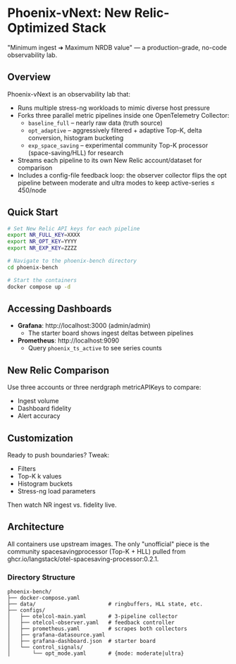 # Phoenix-vNext: New Relic-Optimized Stack

"Minimum ingest ➜ Maximum NRDB value" — a production-grade, no-code observability lab.

## Overview

Phoenix-vNext is an observability lab that:

- Runs multiple stress-ng workloads to mimic diverse host pressure
- Forks three parallel metric pipelines inside one OpenTelemetry Collector:
  - `baseline_full` – nearly raw data (truth source)
  - `opt_adaptive` – aggressively filtered + adaptive Top-K, delta conversion, histogram bucketing
  - `exp_space_saving` – experimental community Top-K processor (space-saving/HLL) for research
- Streams each pipeline to its own New Relic account/dataset for comparison
- Includes a config-file feedback loop: the observer collector flips the opt pipeline between moderate and ultra modes to keep active-series ≤ 450/node

## Quick Start

```bash
# Set New Relic API keys for each pipeline
export NR_FULL_KEY=XXXX
export NR_OPT_KEY=YYYY
export NR_EXP_KEY=ZZZZ

# Navigate to the phoenix-bench directory
cd phoenix-bench

# Start the containers
docker compose up -d
```

## Accessing Dashboards

- **Grafana**: http://localhost:3000 (admin/admin)
  - The starter board shows ingest deltas between pipelines
- **Prometheus**: http://localhost:9090
  - Query `phoenix_ts_active` to see series counts

## New Relic Comparison

Use three accounts or three nerdgraph metricAPIKeys to compare:
- Ingest volume
- Dashboard fidelity
- Alert accuracy

## Customization

Ready to push boundaries? Tweak:
- Filters
- Top-K k values
- Histogram buckets
- Stress-ng load parameters

Then watch NR ingest vs. fidelity live.

## Architecture

All containers use upstream images. The only "unofficial" piece is the community spacesavingprocessor (Top-K + HLL) pulled from ghcr.io/langstack/otel-spacesaving-processor:0.2.1.

### Directory Structure

```
phoenix-bench/
├── docker-compose.yaml
├── data/                       # ringbuffers, HLL state, etc.
├── configs/
│   ├── otelcol-main.yaml       # 3-pipeline collector
│   ├── otelcol-observer.yaml   # feedback controller
│   ├── prometheus.yaml         # scrapes both collectors
│   ├── grafana-datasource.yaml
│   ├── grafana-dashboard.json  # starter board
│   └── control_signals/
│       └── opt_mode.yaml       # {mode: moderate|ultra}
```